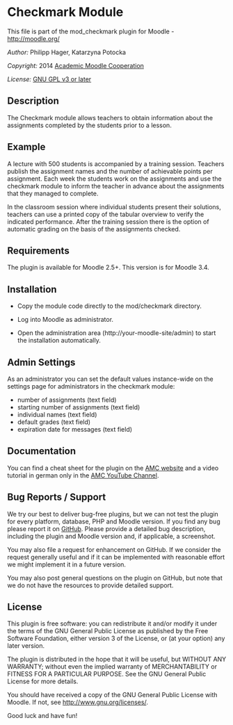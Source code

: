 Checkmark Module
================

This file is part of the mod_checkmark plugin for Moodle - <http://moodle.org/>

*Author:*    Philipp Hager, Katarzyna Potocka

*Copyright:* 2014 [Academic Moodle Cooperation](http://www.academic-moodle-cooperation.org)

*License:*   [GNU GPL v3 or later](http://www.gnu.org/copyleft/gpl.html)


Description
-----------

The Checkmark module allows teachers to obtain information about the assignments completed by the
students prior to a lesson.


Example
-------

A lecture with 500 students is accompanied by a training session. Teachers publish the assignment
names and the number of achievable points per assignment. Each week the students work on the
assignments and use the checkmark module to inform the teacher in advance about the assignments
that they managed to complete.

In the classroom session where individual students present their solutions, teachers can use a
printed copy of the tabular overview to verify the indicated performance. After the training
session there is the option of automatic grading on the basis of the assignments checked.


Requirements
------------

The plugin is available for Moodle 2.5+. This version is for Moodle 3.4.


Installation
------------

* Copy the module code directly to the mod/checkmark directory.

* Log into Moodle as administrator.

* Open the administration area (http://your-moodle-site/admin) to start the installation
  automatically.


Admin Settings
--------------

As an administrator you can set the default values instance-wide on the settings page for
administrators in the checkmark module:

* number of assignments (text field)
* starting number of assignments (text field)
* individual names (text field)
* default grades (text field)
* expiration date for messages (text field)


Documentation
-------------

You can find a cheat sheet for the plugin on the [AMC
website](http://www.academic-moodle-cooperation.org/en/modules/checkmark/) and a video tutorial in
german only in the [AMC YouTube Channel](https://www.youtube.com/c/AMCAcademicMoodleCooperatio).


Bug Reports / Support
---------------------

We try our best to deliver bug-free plugins, but we can not test the plugin for every platform,
database, PHP and Moodle version. If you find any bug please report it on
[GitHub](https://github.com/academic-moodle-cooperation/moodle-mod_checkmark/issues). Please
provide a detailed bug description, including the plugin and Moodle version and, if applicable, a
screenshot.

You may also file a request for enhancement on GitHub. If we consider the request generally useful
and if it can be implemented with reasonable effort we might implement it in a future version.

You may also post general questions on the plugin on GitHub, but note that we do not have the
resources to provide detailed support.


License
-------

This plugin is free software: you can redistribute it and/or modify it under the terms of the GNU
General Public License as published by the Free Software Foundation, either version 3 of the
License, or (at your option) any later version.

The plugin is distributed in the hope that it will be useful, but WITHOUT ANY WARRANTY; without
even the implied warranty of MERCHANTABILITY or FITNESS FOR A PARTICULAR PURPOSE. See the GNU
General Public License for more details.

You should have received a copy of the GNU General Public License with Moodle. If not, see
<http://www.gnu.org/licenses/>.


Good luck and have fun!
